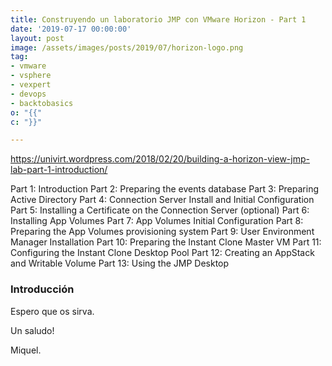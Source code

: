 ```yaml
---
title: Construyendo un laboratorio JMP con VMware Horizon - Part 1
date: '2019-07-17 00:00:00'
layout: post
image: /assets/images/posts/2019/07/horizon-logo.png
tag:
- vmware
- vsphere
- vexpert
- devops
- backtobasics
o: "{{"
c: "}}"

---
```


https://univirt.wordpress.com/2018/02/20/building-a-horizon-view-jmp-lab-part-1-introduction/


Part 1: Introduction
Part 2: Preparing the events database
Part 3: Preparing Active Directory
Part 4: Connection Server Install and Initial Configuration
Part 5: Installing a Certificate on the Connection Server (optional)
Part 6: Installing App Volumes
Part 7: App Volumes Initial Configuration
Part 8: Preparing the App Volumes provisioning system
Part 9: User Environment Manager Installation
Part 10: Preparing the Instant Clone Master VM
Part 11: Configuring the Instant Clone Desktop Pool
Part 12: Creating an AppStack and Writable Volume
Part 13: Using the JMP Desktop

### Introducción

Espero que os sirva.

Un saludo!

Miquel.


